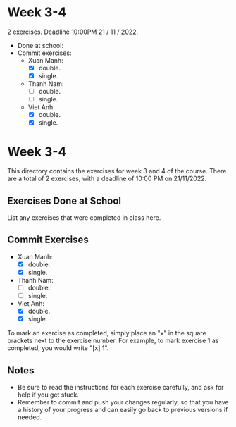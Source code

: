 # Week 3-4

2 exercises. Deadline 10:00PM 21 / 11 / 2022.

- Done at school:
- Commit exercises:
  - Xuan Manh:
    - [x] double.
    - [x] single.
  - Thanh Nam:
    - [ ] double.
    - [ ] single.
  - Viet Anh:
    - [x] double.
    - [x] single.

# Week 3-4

This directory contains the exercises for week 3 and 4 of the course. There are a total of 2 exercises, with a deadline of 10:00 PM on 21/11/2022.

## Exercises Done at School

List any exercises that were completed in class here.

## Commit Exercises

- Xuan Manh:
  - [x] double.
  - [x] single.
- Thanh Nam:
  - [ ] double.
  - [ ] single.
- Viet Anh:
  - [x] double.
  - [x] single.

To mark an exercise as completed, simply place an "x" in the square brackets next to the exercise number. For example, to mark exercise 1 as completed, you would write "[x] 1".

## Notes

- Be sure to read the instructions for each exercise carefully, and ask for help if you get stuck.
- Remember to commit and push your changes regularly, so that you have a history of your progress and can easily go back to previous versions if needed.
